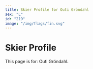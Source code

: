 ```yaml
---
title: Skier Profile for Outi Gröndahl
sex: "L"
id: "219"
image: "/img/flags/fin.svg" 
---
```


# Skier Profile

This page is for: Outi Gröndahl.
    